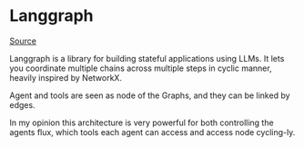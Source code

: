 # Langgraph

[Source](https://github.com/langchain-ai/langgraph)

Langgraph is a library for building stateful applications using LLMs.
It lets you coordinate multiple chains across multiple steps in cyclic manner, heavily inspired by NetworkX.

Agent and tools are seen as node of the Graphs, and they can be linked by edges.

In my opinion this architecture is very powerful for both controlling the agents flux, which tools each agent can
access and access node cycling-ly. 
